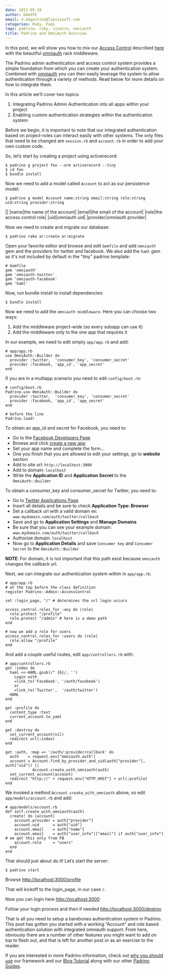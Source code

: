 ```yaml
---
date: 2011-05-10
author: DAddYE
email: d.dagostino@lipsiasoft.com
categories: Ruby, Faqs
tags: padrino, ruby, sinatra, omniauth
title: Padrino and OmniAuth Overview
---
```


In this post, we will show you how to mix our [Access Control](https://github.com/padrino/padrino-framework/blob/master/padrino-admin/lib/padrino-admin/access_control.rb) described [here](/guides/padrino-admin#admin-authentication) with the beautiful [omniauth](https://github.com/intridea/omniauth) rack middleware.

The Padrino admin authentication and access control system provides a simple foundation from which you can create your authentication system. Combined with [omniauth](https://github.com/intridea/omniauth) you can then easily leverage the system to allow authentication through a variety of methods. Read below for more details on how to integrate them.

<break>

In this article we’ll cover two topics:

1) Integrating Padrino Admin Authentication into all apps within your project
 2) Enabling custom authentication strategies within the authentication system

Before we begin, it is important to note that our integrated authentication based on project-roles can interact easily with other systems. The only files that need to be changed are `session.rb` and `account.rb` in order to add your own custom code.

So, let’s start by creating a project using activerecord:

    $ padrino g project foo --orm activerecord --tiny
    $ cd foo
    $ bundle install

Now we need to add a model called `Account` to act as our persistence model:

    $ padrino g model Account name:string email:string role:string uid:string provider:string

||
|name|the name of the account|
|email|the email of the account|
|role|the access control role|
|uid|omniauth uid|
|provider|omniauth provider|

Now we need to create and migrate our database:

    $ padrino rake ar:create ar:migrate

Open your favorite editor and browse and edit `Gemfile` and add `omniauth` gem and the providers for twitter and facebook. 
We also add the `haml` gem as it's not included by default in the "tiny" padrino template:

    # Gemfile
    gem 'omniauth'
    gem 'omniauth-twitter'
    gem 'omniauth-facebook'
    gem 'haml'

Now, run bundle install to install dependencies:

    $ bundle install

Now we need to add the `omniauth middleware`. Here you can choose two ways:

1) Add the middleware project-wide (so every subapp can use it)
 2) Add the middleware only to the one app that requires it

In our example, we need to edit simply `app/app.rb` and add:

    # app/app.rb
    use OmniAuth::Builder do
      provider :twitter,  'consumer_key', 'consumer_secret'
      provider :facebook, 'app_id', 'app_secret'
    end

If you are in a multiapp scenario you need to edit `config/boot.rb`:

    # config/boot.rb
    Padrino.use OmniAuth::Builder do
      provider :twitter,  'consumer_key', 'consumer_secret'
      provider :facebook, 'app_id', 'app_secret'
    end

    # before the line
    Padrino.load!

To obtain an app\_id and secret for Facebook, you need to:

-   Go to the [Facebook Developers Page](http://www.facebook.com/developers)
-   Browse and click [create a new app](http://www.facebook.com/developers/createapp.php)
-   Set your app name and complete the form…
-   One you finish that you are allowed to edit your settings, go to **website** section
-   Add to site url: `http://localhost:3000`
-   Add to domain: `localhost`
-   Write the **Application ID** and **Application Secret** to the `OmniAuth::Builder`

To obtain a consumer\_key and consumer\_secret for Twitter, you need to:

-   Go to [Twitter Applications Page](https://developer.twitter.com/apps/new)
-   Insert all details and be sure to check **Application Type: Browser**
-   Set a callback url with a valid domain ex: `www.mydomain.com/auth/twitter/callback`
-   Save and go to **Application Settings** and **Manage Domains**
-   Be sure that you can see your example domain: `www.mydomain.com/auth/twitter/callback`
-   Authorize domain: `localhost`
-   Now go to **Application Details** and save `Consumer key` and `Consumer Secret` to the `OmniAuth::Builder`

**NOTE**: For domain, it is not important that this path exist because `omniauth` changes the callback url.

Next, we can integrate our authentication system within in `app/app.rb`:

    # app/app.rb
    # at the top before the class definition
    register Padrino::Admin::AccessControl

    set :login_page, "/" # determines the url login occurs

    access_control.roles_for :any do |role|
      role.protect "/profile"
      role.protect "/admin" # here is a demo path
    end

    # now we add a role for users
    access_control.roles_for :users do |role|
      role.allow "/profile"
    end

And add a couple useful routes, edit `app/controllers.rb` with:

    # app/controllers.rb
    get :index do
      haml <<-HAML.gsub(/^ {6}/, '')
        Login with
        =link_to('Facebook', '/auth/facebook')
        or
        =link_to('Twitter',  '/auth/twitter')
      HAML
    end

    get :profile do
      content_type :text
      current_account.to_yaml
    end

    get :destroy do
      set_current_account(nil)
      redirect url(:index)
    end

    get :auth, :map => '/auth/:provider/callback' do
      auth    = request.env["omniauth.auth"]
      account = Account.find_by_provider_and_uid(auth["provider"], auth["uid"]) || 
                Account.create_with_omniauth(auth)
      set_current_account(account)
      redirect "http://" + request.env["HTTP_HOST"] + url(:profile)
    end

We invoked a method `Account.create_with_omniauth` above, so edit `app/models/account.rb` and add:

    # app/models/account.rb
    def self.create_with_omniauth(auth)
      create! do |account|
        account.provider = auth["provider"]
        account.uid      = auth["uid"]
        account.email    = auth["name"]
        account.email    = auth["user_info"]["email"] if auth["user_info"] # we get this only from FB
        account.role     = "users"
      end
    end

That should just about do it! Let’s start the server:

    $ padrino start

Browse <http://localhost:3000/profile>

That will kickoff to the login\_page, in our case `/`.

Now you can login here <http://localhost:3000>

Follow your login process and then if needed <http://localhost:3000/destroy>

That is all you need to setup a barebones authentication system in Padrino. This post has gotten you started with a working “Account” and role based authentication solution with integrated omniauth support. From here, obviously there are a number of other features you might want to add on top to flesh out, and that is left for another post or as an exercise to the reader.

If you are interested in more Padrino information, check out [why you should use](http://www.padrinorb.com/pages/why) our framework and our [Blog Tutorial](http://www.padrinorb.com/guides/blog-tutorial) along with our other [Padrino Guides](http://www.padrinorb.com/guides).
